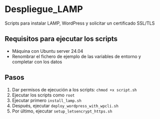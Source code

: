 # Despliegue_LAMP
Scripts para instalar LAMP, WordPress y solicitar un certificado SSL/TLS

## Requisitos para ejecutar los scripts
- Máquina con Ubuntu server 24.04
- Renombrar el fichero de ejemplo de las variables de entorno y completar con los datos

## Pasos
1. Dar permisos de ejecución a los scripts: `chmod +x script.sh`
2. Ejecutar los scripts como `root`
3. Ejecutar primero `install_lamp.sh`
4. Después, ejecutar `deploy_wordpress_with_wpcli.sh`
5. Por último, ejecutar `setup_letsencrypt_https.sh`